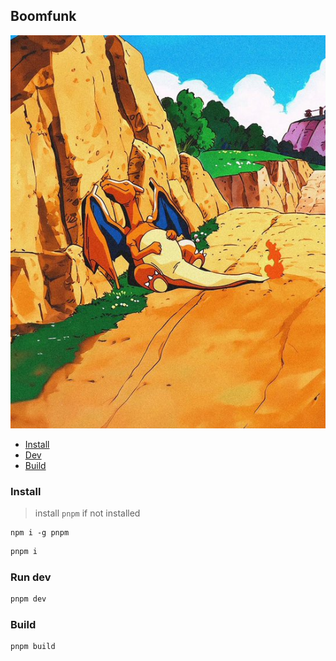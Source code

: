 ## Boomfunk

[![demo_video](./docs/charizard_chillin.png)](./docs/demo_stabby_kitty_3.mp4)


- [Install](###install)
- [Dev](###run-dev)
- [Build](###build)


### Install

> install `pnpm` if not installed
```
npm i -g pnpm
```

```bash
pnpm i
```


### Run dev
```bash
pnpm dev
```


### Build
```bash
pnpm build
```


